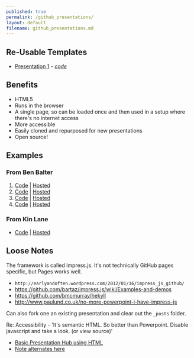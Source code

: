 ```yaml
---
published: true
permalink: /github_presentations/
layout: default
filename: github_presentations.md
---
```


  
## Re-Usable Templates
* [Presentation 1](http://usg-website-templates.github.io/presentation/) - *[code](https://github.com/USG-Website-Templates/presentation)*


## Benefits
* HTML5
* Runs in the browser
* A single page, so can be loaded once and then used in a setup where there's no internet access
* More accessible 
* Easily cloned and repurposed for new presentations 
* Open source!  



## Examples

### From Ben Balter
1. [Code](https://github.com/benbalter/open-sourcing-government) | [Hosted](http://ben.balter.com/open-sourcing-government)
2. [Code](https://github.com/benbalter/make-government-better-together) | [Hosted](http://ben.balter.com/make-government-better-together/)
3. [Code](https://github.com/benbalter/collaborative-policymaking) | [Hosted](http://ben.balter.com/collaborative-policymaking)
4. [Code](https://github.com/benbalter/make-maps-better-together) | [Hosted](http://ben.balter.com/make-maps-better-together/)

### From Kin Lane
* [Code](https://github.com/kinlane/talks/tree/gh-pages) | [Hosted](http://kinlane.github.io/talks/)  



## Loose Notes

The framework is called impress.js. It's not technically GitHub pages specific, but Pages works well.

* `http://earlyandoften.wordpress.com/2012/01/16/impress_js_github/`
* https://github.com/bartaz/impress.js/wiki/Examples-and-demos
* https://github.com/bmcmurray/hekyll
* http://www.paulund.co.uk/no-more-powerpoint-i-have-impress-js

Can also  fork one an existing presentation and clear out the `_posts` folder.


Re: Accessibility - 'It's semantic HTML. So better than Powerpoint. Disable javascript and take a look. (or view source)'


* [Basic Presentation Hub using HTML](https://github.com/gbinal/Presentations)
* [Note alternates here](https://github.com/USG-Website-Templates)


